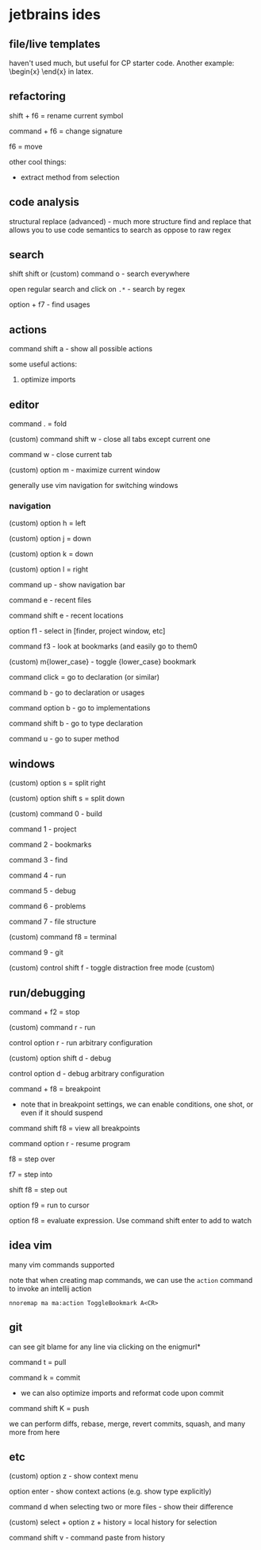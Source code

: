 # jetbrains ides

## file/live templates
haven't used much, but useful for CP starter code.
Another example: \begin{x} \end{x} in latex.

## refactoring
shift + f6 = rename current symbol

command + f6 = change signature

f6 = move

other cool things:
- extract method from selection

## code analysis
structural replace (advanced) - much more structure find and replace that allows you to use code semantics to search as oppose to raw regex

## search

shift shift or (custom) command o - search everywhere

open regular search and click on `.*` - search by regex

option + f7 - find usages

## actions
command shift a - show all possible actions

some useful actions:
1. optimize imports


## editor
command . = fold 

(custom) command shift w - close all tabs except current one

command w - close current tab

(custom) option m - maximize current window

generally use vim navigation for switching windows

### navigation

(custom) option h = left

(custom) option j = down

(custom) option k = down

(custom) option l = right


command up - show navigation bar


command e - recent files

command shift e - recent locations

option f1 - select in [finder, project window, etc]

command f3 - look at bookmarks (and easily go to them0

(custom) m{lower_case} - toggle {lower_case} bookmark


command click = go to declaration (or similar)

command b - go to declaration or usages

command option b - go to implementations

command shift b - go to type declaration

command u - go to super method


## windows
(custom) option s = split right

(custom) option shift s = split down

(custom) command 0 - build

command 1 - project 

command 2 - bookmarks

command 3 - find

command 4 - run

command 5 - debug

command 6 - problems

command 7 - file structure

(custom) command f8 = terminal 

command 9 - git


(custom) control shift f - toggle distraction free mode (custom)

## run/debugging
command + f2 = stop

(custom) command r - run

control option r - run arbitrary configuration 

(custom) option shift d - debug

control option d - debug arbitrary configuration

command + f8 = breakpoint
- note that in breakpoint settings, we can enable conditions, one shot, or even if it should suspend

command shift f8 = view all breakpoints

command option r - resume program

f8 = step over

f7 = step into

shift f8 = step out

option f9 = run to cursor

option f8 = evaluate expression. Use command shift enter to add to watch

## idea vim
many vim commands supported

note that when creating map commands, we can use the `action` command to invoke an intellij action
```
nnoremap ma ma:action ToggleBookmark A<CR>
```

## git
can see git blame for any line via clicking on the enigmurl*

command t = pull

command k = commit
- we can also optimize imports and reformat code upon commit

command shift K = push

we can perform diffs, rebase, merge, revert commits, squash, and many more from here

## etc

(custom) option z - show context menu

option enter - show context actions (e.g. show type explicitly)

command d when selecting two or more files - show their difference

(custom) select + option z + history = local history for selection

command shift v - command paste from history

